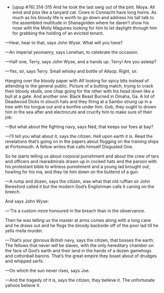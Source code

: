* [upup #76]
314-315
And he took the last swig out of the pint. Moya. All wind and piss like a tanyard cat. Cows in Connacht have long horns. As much as his bloody life is worth to go down and address his tall talk to the assembled multitude in Shanagolden where he daren’t show his nose with the Molly Maguires looking for him to let daylight through him for grabbing the holding of an evicted tenant.

—Hear, hear to that, says John Wyse. What will you have?

—An imperial yeomanry, says Lenehan, to celebrate the occasion.

—Half one, Terry, says John Wyse, and a hands up. Terry! Are you asleep?

—Yes, sir, says Terry. Small whisky and bottle of Allsop. Right, sir.

Hanging over the bloody paper with Alf looking for spicy bits instead of attending to the general public. Picture of a butting match, trying to crack their bloody skulls, one chap going for the other with his head down like a bull at a gate. And another one: Black Beast Burned in Omaha, Ga. A lot of Deadwood Dicks in slouch hats and they firing at a Sambo strung up in a tree with his tongue out and a bonfire under him. Gob, they ought to drown him in the sea after and electrocute and crucify him to make sure of their job.

—But what about the fighting navy, says Ned, that keeps our foes at bay?

—I’ll tell you what about it, says the citizen. Hell upon earth it is. Read the revelations that’s going on in the papers about flogging on the training ships at Portsmouth. A fellow writes that calls himself Disgusted One.

So he starts telling us about corporal punishment and about the crew of tars and officers and rearadmirals drawn up in cocked hats and the parson with his protestant bible to witness punishment and a young lad brought out, howling for his ma, and they tie him down on the buttend of a gun.

—A rump and dozen, says the citizen, was what that old ruffian sir John Beresford called it but the modern God’s Englishman calls it caning on the breech.

And says John Wyse:

—’Tis a custom more honoured in the breach than in the observance.

Then he was telling us the master at arms comes along with a long cane and he draws out and he flogs the bloody backside off of the poor lad till he yells meila murder.

—That’s your glorious British navy, says the citizen, that bosses the earth. The fellows that never will be slaves, with the only hereditary chamber on the face of God’s earth and their land in the hands of a dozen gamehogs and cottonball barons. That’s the great empire they boast about of drudges and whipped serfs.

—On which the sun never rises, says Joe.

—And the tragedy of it is, says the citizen, they believe it. The unfortunate yahoos believe it.

